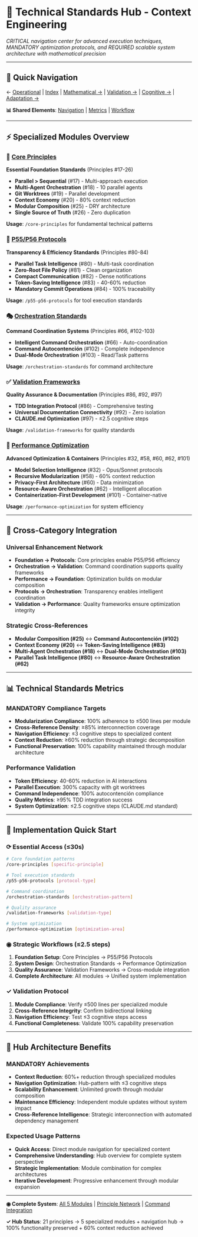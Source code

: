 # 🔧 Technical Standards Hub - Context Engineering

*CRITICAL navigation center for advanced execution techniques, MANDATORY optimization protocols, and REQUIRED scalable system architecture with mathematical precision*

---

## 🧭 Quick Navigation

← [Operational](./operational-excellence.md) | [Index](./README.md) | [Mathematical →](./mathematical-rigor.md) | [Validation →](./validation-protocols.md) | [Cognitive →](./cognitive-optimization.md) | [Adaptation →](./intelligent-adaptation.md)

**📊 Shared Elements**: [Navigation](./_shared/navigation.md) | [Metrics](./_shared/metrics.md) | [Workflow](./_shared/workflow.md)

---

## ⚡ Specialized Modules Overview

### 🎯 [Core Principles](./core-principles.md)
**Essential Foundation Standards** (Principles #17-26)
- **Parallel > Sequential** (#17) - Multi-approach execution
- **Multi-Agent Orchestration** (#18) - 10 parallel agents
- **Git Worktrees** (#19) - Parallel development
- **Context Economy** (#20) - 80% context reduction
- **Modular Composition** (#25) - DRY architecture
- **Single Source of Truth** (#26) - Zero duplication

**Usage**: `/core-principles` for fundamental technical patterns

### 🔄 [P55/P56 Protocols](./p55-p56-protocols.md)
**Transparency & Efficiency Standards** (Principles #80-84)
- **Parallel Task Intelligence** (#80) - Multi-task coordination
- **Zero-Root File Policy** (#81) - Clean organization
- **Compact Communication** (#82) - Dense notifications
- **Token-Saving Intelligence** (#83) - 40-60% reduction
- **Mandatory Commit Operations** (#84) - 100% traceability

**Usage**: `/p55-p56-protocols` for tool execution standards

### 🎭 [Orchestration Standards](./orchestration-standards.md)
**Command Coordination Systems** (Principles #66, #102-103)
- **Intelligent Command Orchestration** (#66) - Auto-coordination
- **Command Autocontención** (#102) - Complete independence
- **Dual-Mode Orchestration** (#103) - Read/Task patterns

**Usage**: `/orchestration-standards` for command architecture

### ✅ [Validation Frameworks](./validation-frameworks.md)
**Quality Assurance & Documentation** (Principles #86, #92, #97)
- **TDD Integration Protocol** (#86) - Comprehensive testing
- **Universal Documentation Connectivity** (#92) - Zero isolation
- **CLAUDE.md Optimization** (#97) - ≤2.5 cognitive steps

**Usage**: `/validation-frameworks` for quality standards

### 🚀 [Performance Optimization](./performance-optimization.md)
**Advanced Optimization & Containers** (Principles #32, #58, #60, #62, #101)
- **Model Selection Intelligence** (#32) - Opus/Sonnet protocols
- **Recursive Modularization** (#58) - 60% context reduction
- **Privacy-First Architecture** (#60) - Data minimization
- **Resource-Aware Orchestration** (#62) - Intelligent allocation
- **Containerization-First Development** (#101) - Container-native

**Usage**: `/performance-optimization` for system efficiency

---

## 🔗 Cross-Category Integration

### **Universal Enhancement Network**
- **Foundation → Protocols**: Core principles enable P55/P56 efficiency
- **Orchestration → Validation**: Command coordination supports quality frameworks
- **Performance → Foundation**: Optimization builds on modular composition
- **Protocols → Orchestration**: Transparency enables intelligent coordination
- **Validation → Performance**: Quality frameworks ensure optimization integrity

### **Strategic Cross-References**
- **Modular Composition (#25)** ↔ **Command Autocontención (#102)**
- **Context Economy (#20)** ↔ **Token-Saving Intelligence (#83)**
- **Multi-Agent Orchestration (#18)** ↔ **Dual-Mode Orchestration (#103)**
- **Parallel Task Intelligence (#80)** ↔ **Resource-Aware Orchestration (#62)**

---

## 📊 Technical Standards Metrics

### **MANDATORY Compliance Targets**
- **Modularization Compliance**: 100% adherence to ≤500 lines per module
- **Cross-Reference Density**: ≥85% interconnection coverage
- **Navigation Efficiency**: ≤3 cognitive steps to specialized content
- **Context Reduction**: ≥60% reduction through strategic decomposition
- **Functional Preservation**: 100% capability maintained through modular architecture

### **Performance Validation**
- **Token Efficiency**: 40-60% reduction in AI interactions
- **Parallel Execution**: 300% capacity with git worktrees
- **Command Independence**: 100% autocontención compliance
- **Quality Metrics**: ≥95% TDD integration success
- **System Optimization**: ≤2.5 cognitive steps (CLAUDE.md standard)

---

## 🎯 Implementation Quick Start

### **⟳ Essential Access** (≤30s)
```bash
# Core foundation patterns
/core-principles [specific-principle]

# Tool execution standards  
/p55-p56-protocols [protocol-type]

# Command coordination
/orchestration-standards [orchestration-pattern]

# Quality assurance
/validation-frameworks [validation-type]

# System optimization
/performance-optimization [optimization-area]
```

### **◉ Strategic Workflows** (≤2.5 steps)
1. **Foundation Setup**: Core Principles → P55/P56 Protocols
2. **System Design**: Orchestration Standards → Performance Optimization
3. **Quality Assurance**: Validation Frameworks → Cross-module integration
4. **Complete Architecture**: All modules → Unified system implementation

### **✓ Validation Protocol**
1. **Module Compliance**: Verify ≤500 lines per specialized module
2. **Cross-Reference Integrity**: Confirm bidirectional linking
3. **Navigation Efficiency**: Test ≤3 cognitive steps access
4. **Functional Completeness**: Validate 100% capability preservation

---

## 🧠 Hub Architecture Benefits

### **MANDATORY Achievements**
- **Context Reduction**: 60%+ reduction through specialized modules
- **Navigation Optimization**: Hub-pattern with ≤3 cognitive steps
- **Scalability Enhancement**: Unlimited growth through modular composition
- **Maintenance Efficiency**: Independent module updates without system impact
- **Cross-Reference Intelligence**: Strategic interconnection with automated dependency management

### **Expected Usage Patterns**
- **Quick Access**: Direct module navigation for specialized content
- **Comprehensive Understanding**: Hub overview for complete system perspective
- **Strategic Implementation**: Module combination for complex architectures
- **Iterative Development**: Progressive enhancement through modular expansion

---

**◉ Complete System**: [All 5 Modules](./README.md#technical-standards-system) | [Principle Network](./principle-cross-reference-network.md) | [Command Integration](../technical/unified-command-catalog.md)

**✓ Hub Status**: 21 principles → 5 specialized modules + navigation hub → 100% functionality preserved + 60% context reduction achieved
